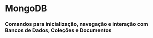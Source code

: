 # MongoDB

### Comandos para inicialização, navegação e interação com Bancos de Dados, Coleções e Documentos


